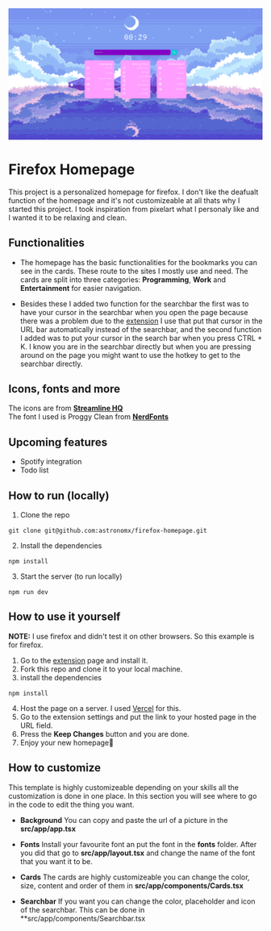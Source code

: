 <img src="./public/images/firefox-homepage-header.png">

# Firefox Homepage
This project is a personalized homepage for firefox. I don't like the deafualt function of the homepage and it's not customizeable at 
all thats why I started this project. I took inspiration from pixelart what I personaly like and I wanted it to be relaxing and clean.

## Functionalities
* The homepage has the basic functionalities for the bookmarks you can see in the cards. These route to the sites I mostly use and need.
The cards are split into three categories: **Programming**, **Work** and **Entertainment** for easier navigation.

* Besides these I added two function for the searchbar the first was to have your cursor in the searchbar when you open the page because there
was a problem due to the [extension]('https://addons.mozilla.org/en-US/firefox/addon/new-tab-override/') I use that put that cursor in the URL bar automatically instead of the searchbar, and the second function I added
was to put your cursor in the search bar when you press CTRL + K. I know you are in the searchbar directly but when you are pressing around on the page
you might want to use the hotkey to get to the searchbar directly.

## Icons, fonts and more
The icons are from **[Streamline HQ]('https://www.streamlinehq.com/icons/pixel')**
<br />
The font I used is Proggy Clean from **[NerdFonts]('https://www.nerdfonts.com/font-downloads')**

## Upcoming features
* Spotify integration
* Todo list

## How to run (locally)
1. Clone the repo
```
git clone git@github.com:astronomx/firefox-homepage.git
```

2. Install the dependencies
```
npm install
```

3. Start the server (to run locally)
```
npm run dev
```

## How to use it yourself
**NOTE:** I use firefox and didn't test it on other browsers. So this example is for firefox.
1. Go to the [extension]('https://addons.mozilla.org/en-US/firefox/addon/new-tab-override/') page and install it.
2. Fork this repo and clone it to your local machine.
3. install the dependencies
```
npm install
```
4. Host the page on a server. I used [Vercel]('https://vercel.com/') for this.
5. Go to the extension settings and put the link to your hosted page in the URL field.
6. Press the **Keep Changes** button and you are done.
7. Enjoy your new homepage🥳 

## How to customize
This template is highly customizeable depending on your skills
all the customization is done in one place. In this section you will
see where to go in the code to edit the thing you want.

* **Background**
You can copy and paste the url of a picture in the
**src/app/app.tsx**

* **Fonts**
Install your favourite font an put the font in the **fonts** folder.
After you did that go to **src/app/layout.tsx** and change the name of the
font that you want it to be.

* **Cards**
The cards are highly customizeable you can change the color,
size, content and order of them in **src/app/components/Cards.tsx**

* **Searchbar**
If you want you can change the color, placeholder and icon of
the searchbar. This can be done in **src/app/components/Searchbar.tsx